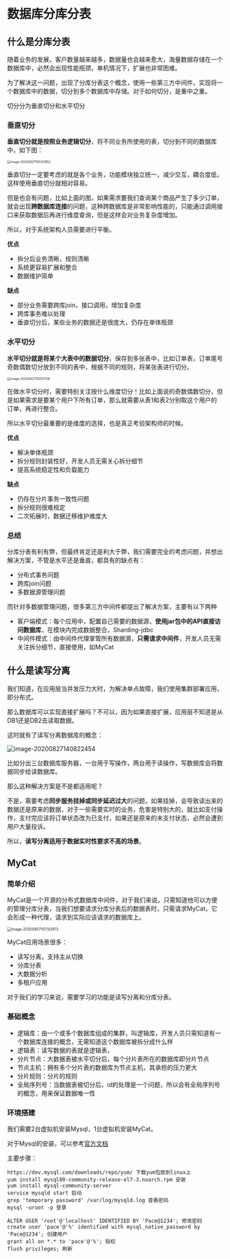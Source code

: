 # 数据库分库分表

## 什么是分库分表

随着业务的发展，客户数量越来越多，数据量也会越来愈大，海量数据存储在一个数据库中，必然会出现性能瓶颈，单机情况下，扩展也非常困难。

为了解决这一问题，出现了分库分表这个概念，使用一些第三方中间件，实现将一个数据库中的数据，切分到多个数据库中存储。对于如何切分，是重中之重。

切分分为垂直切分和水平切分

### 垂直切分

**垂直切分就是按照业务逻辑切分**，将不同业务所使用的表，切分到不同的数据库中，如下图：

<img src="image/image-20200827105421852.png" alt="image-20200827105421852" style="zoom:50%;" />

垂直切分一定要考虑的就是各个业务，功能模块独立统一，减少交互，耦合度低，这样使用垂直切分就相对容易。

但是也会有问题，比如上面的图，如果需求要我们查询某个商品产生了多少订单，就会出现**跨数据库连接**的问题，这种跨数据库是非常影响性能的，只能通过调用接口来获取数据后再进行维度查询，但是这样会对业务复杂度增加。

所以，对于系统架构人员需要进行平衡。

**优点**

- 拆分后业务清晰，规则清晰
- 系统更容易扩展和整合
- 数据维护简单

**缺点**

- 部分业务需要跨库join，接口调用，增加复杂度
- 跨库事务难以处理
- 垂直切分后，某些业务的数据还是很庞大，仍存在单体瓶颈

### 水平切分

**水平切分就是将某个大表中的数据切分**，保存到多张表中，比如订单表，订单尾号奇数偶数切分放到不同的表中，根据不同的规则，将某张表进行切分。

<img src="image/image-20200827110057139.png" alt="image-20200827110057139" style="zoom:50%;" />

在做水平切分时，需要特别关注按什么维度切分！比如上面说的奇数偶数切分，但是如果需求是要某个用户下所有订单，那么就需要从表1和表2分别取这个用户的订单，再进行整合。

所以水平切分最重要的是维度的选择，也是真正考验架构师的时候。

**优点**

- 解决单体瓶颈
- 拆分规则封装性好，开发人员无需关心拆分细节
- 提高系统稳定性和负载能力

**缺点**

- 仍存在分片事务一致性问题
- 拆分规则很难规定
- 二次拓展时，数据迁移维护难度大

### 总结

分库分表有利有弊，但最终肯定还是利大于弊，我们需要完全的考虑问题，并想出解决方案，不管是水平还是垂直，都具有的缺点有：

- 分布式事务问题
- 跨库join问题
- 多数据源管理问题

而针对多数据管理问题，很多第三方中间件都提出了解决方案，主要有以下两种

- 客户端模式：每个应用中，配置自己需要的数据源，**使用jar包中的API直接访问数据库**，在模块内完成数据整合，Sharding-jdbc
- 中间件模式：由中间件代理掌管所有数据源，**只需请求中间件**，开发人员无需关注拆分细节，直接使用，如MyCat

## 什么是读写分离

我们知道，在应用层当并发压力大时，为解决单点故障，我们使用集群部署应用，即分布式。

那么数据库可以实现直接扩展吗？不可以，因为如果直接扩展，应用层不知道是从DB1还是DB2去读取数据。

这时就有了读写分离数据库的概念：

![image-20200827140822454](image/image-20200827140822454.png)

比如分出三台数据库服务器，一台用于写操作，两台用于读操作，写数据库会将数据同步给读数据库。

那么这种解决方案是不是都适用呢？

不是，需要考虑**同步服务挂掉或同步延迟过大**的问题，如果挂掉，会导致读出来的数据还是原来的数据，对于一些需要实时的业务，危害是特别大的，就比如支付操作，支付完应该将订单状态改为已支付，如果还是原来的未支付状态，必然会遭到用户大量投诉。

所以，**读写分离适用于数据实时性要求不高的场景**。

## MyCat

### 简单介绍

MyCat是一个开源的分布式数据库中间件，对于我们来说，只需知道他可以方便的管理分库分表，当我们想要请求分库分表后的数据表时，只需请求MyCat，它会形成一种代理，请求到实际应该请求的数据库上。

<img src="image/image-20200827151742972.png" alt="image-20200827151742972" style="zoom:60%;" />

MyCat应用场景很多：

- 读写分离，支持主从切换
- 分库分表
- 大数据分析
- 多租户应用

对于我们的学习来说，需要学习的功能是读写分离和分库分表。

### 基础概念

- 逻辑库：由一个或多个数据库组成的集群，叫逻辑库，开发人员只需知道有一个数据库连接的概念，无需知道这个数据库被拆分成什么样
- 逻辑表：读写数据的表就是逻辑表，
- 分片节点：大数据表被水平切分后，每个分片表所在的数据库即分片节点
- 节点主机：拥有多个分片表的数据库为节点主机，其承担的压力更大
- 分片规则：分片的规则
- 全局序列号：当数据表被切分后，id的处理是一个问题，所以会有全局序列号的概念，用来保证数据唯一性

### 环境搭建

我们需要2台虚拟机安装Mysql，1台虚拟机安装MyCat。

对于Mysql的安装，可以参考[官方文档](https://dev.mysql.com/doc/refman/8.0/en/linux-installation-yum-repo.html)

主要步骤：

```
https://dev.mysql.com/downloads/repo/yum/ 下载yum包放到linux上
yum install mysql80-community-release-el7-3.noarch.rpm 安装
yum install mysql-community-server
service mysqld start 启动
grep 'temporary password' /var/log/mysqld.log 查看密码
mysql -uroot -p 登录

ALTER USER 'root'@'localhost' IDENTIFIED BY 'Pace@1234'; 修改密码
create user 'pace'@'%' identified with mysql_native_password by 'Pace@1234'; 创建用户
grant all on *.* to 'pace'@'%'; 授权
flush privileges; 刷新
```

